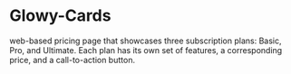 # Glowy-Cards
web-based pricing page that showcases three subscription plans: Basic, Pro, and Ultimate. Each plan has its own set of features, a corresponding price, and a call-to-action button.
